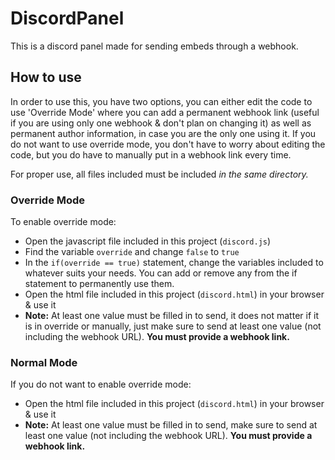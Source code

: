 # DiscordPanel
This is a discord panel made for sending embeds through a webhook.

## How to use ##
In order to use this, you have two options, you can either edit the code to use 'Override Mode' where you can add a permanent webhook link (useful if you are using only one webhook & don't  plan on changing it) as well as permanent author information, in case you are the only one using it. If you do not want to use override mode, you don't have to worry about editing the code, but you do have to manually put in a webhook link every time.

For proper use, all files included must be included _in the same directory._

### Override Mode ###
To enable override mode:
- Open the javascript file included in this project (`discord.js`)
- Find the variable `override` and change `false` to `true`
- In the `if(override == true)` statement, change the variables included to whatever suits your needs. You can add or remove any from the if statement to permanently use them.
- Open the html file included in this project (`discord.html`) in your browser & use it
- **Note:** At least one value must be filled in to send, it does not matter if it is in override or manually, just make sure to send at least one value (not including the webhook URL). **You must provide a webhook link.**

### Normal Mode ###
If you do not want to enable override mode:
- Open the html file included in this project (`discord.html`) in your browser & use it
- **Note:** At least one value must be filled in to send, make sure to send at least one value (not including the webhook URL). **You must provide a webhook link.**
